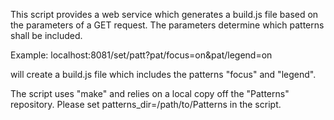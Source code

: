 This script provides a web service which generates a build.js file based on the parameters of a GET request. The parameters determine which patterns shall be included.

Example:
localhost:8081/set/patt?pat/focus=on&pat/legend=on

will create a build.js file which includes the patterns "focus" and "legend".

The script uses "make" and relies on a local copy off the "Patterns" repository. Please set patterns_dir=/path/to/Patterns in the script.